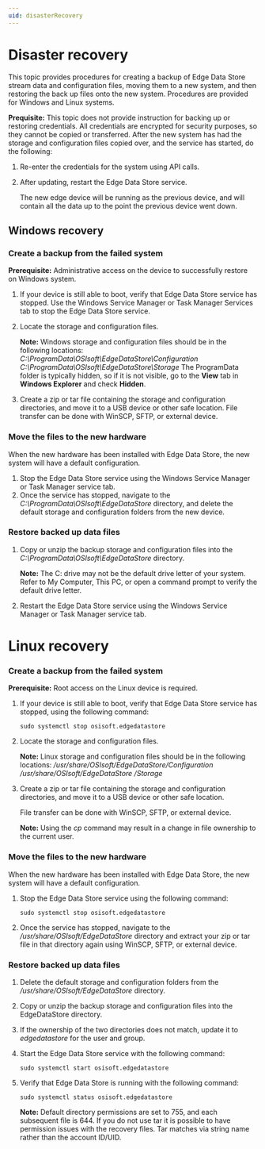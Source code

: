 ```yaml
---
uid: disasterRecovery
---
```


# Disaster recovery

This topic provides procedures for creating a backup of Edge Data Store stream data and configuration files, moving them to a new system, and then restoring the back up files onto the new system. Procedures are provided for Windows and Linux systems.
 
**Prequisite:**  This topic does not provide instruction for backing up or restoring credentials. All credentials are encrypted for security purposes, so they cannot be copied or transferred. After the new system has had the storage and configuration files copied over, and the service has started, do the following:

1. Re-enter the credentials for the system using API calls. 
2. After updating, restart the Edge Data Store service. 
	
	The new edge device will be running as the previous device, and will contain all the data up to the point the previous device went down.


## Windows recovery

### Create a backup from the failed system

**Prerequisite:** Administrative access on the device to successfully restore on Windows system.

1. If your device is still able to boot, verify that Edge Data Store service has stopped. Use the Windows Service Manager or Task Manager Services tab to stop the Edge Data Store service.
2. Locate the storage and configuration files.

   **Note:** Windows storage and configuration files should be in the following locations:
	     _C:\ProgramData\OSIsoft\EdgeDataStore\Configuration_
	     _C:\ProgramData\OSIsoft\EdgeDataStore\Storage_
	     The ProgramData folder is typically hidden, so if it is not visible, go to the **View** tab in **Windows Explorer** and check **Hidden**.

3. Create a zip or tar file containing the storage and configuration directories, and move it to a USB device or other safe location. File transfer can be done with WinSCP, SFTP, or external device.

### Move the files to the new hardware

When the new hardware has been installed with Edge Data Store, the new system will have a default configuration. 

1. Stop the Edge Data Store service using the Windows Service Manager or Task Manager service tab.
2. Once the service has stopped, navigate to the _C:\ProgramData\OSIsoft\EdgeDataStore_ directory, and delete the default storage and configuration folders from the new device.

### Restore backed up data files

1. Copy or unzip the backup storage and configuration files into the _C:\ProgramData\OSIsoft\EdgeDataStore_ directory.

   **Note:** The C: drive may not be the default drive letter of your system. Refer to My Computer, This PC, or open a command prompt to verify the default drive letter.

2. Restart the Edge Data Store service using the Windows Service Manager or Task Manager service tab.

# Linux recovery

### Create a backup from the failed system

**Prerequisite:** Root access on the Linux device is required.

1. If your device is still able to boot, verify that Edge Data Store service has stopped, using the following command: 

	  ```
	  sudo systemctl stop osisoft.edgedatastore
	  ```

2. Locate the storage and configuration files.

   **Note:** Linux storage and configuration files should be in the following locations:
			_/usr/share/OSIsoft/EdgeDataStore/Configuration_
			_/usr/share/OSIsoft/EdgeDataStore /Storage_

3. Create a zip or tar file containing the storage and configuration directories, and move it to a USB device or other safe location. 

	File transfer can be done with WinSCP, SFTP, or external device.

   **Note:** Using the _cp_ command may result in a change in file ownership to the current user. 

### Move the files to the new hardware

When the new hardware has been installed with Edge Data Store, the new system will have a default configuration. 

1. Stop the Edge Data Store service using the following command:

	  ```
	  sudo systemctl stop osisoft.edgedatastore
	  ```

2. Once the service has stopped, navigate to the _/usr/share/OSIsoft/EdgeDataStore_ directory and extract your zip or tar file in that directory again using WinSCP, SFTP, or external device.

### Restore backed up data files

1. Delete the default storage and configuration folders from the _/usr/share/OSIsoft/EdgeDataStore_ directory.
2. Copy or unzip the backup storage and configuration files into the EdgeDataStore directory.
3. If the ownership of the two directories does not match, update it to _edgedatastore_ for the user and group. 
4. Start the Edge Data Store service with the following command:

	  ```
	  sudo systemctl start osisoft.edgedatastore
	  ```

5. Verify that Edge Data Store is running with the following command:

	  ```
	  sudo systemctl status osisoft.edgedatastore
	  ```

   **Note:** Default directory permissions are set to 755, and each subsequent file is 644. If you do not use tar it is possible to have permission issues with the recovery files. Tar matches via string name rather than the account ID/UID.
